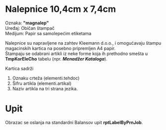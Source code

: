 # Nalepnice 10,4cm x 7,4cm #

Oznaka: **"magnalep"**  
Uređaj: Običan štampač  
Medijum: Papir sa samolepećim etiketama  

Nalepnice su napravljene na zahtev Kleemann d.o.o., i omogućavaju štampu magacinskih kartica na posebno pripremljen A4 papir.  
Štampaju se odabrani artikli iz neke forme koja ih prethodno smešta u **TmpKorEleCho** tabelu (npr. ***Menadžer Kataloga***).

Kartica sadrži

1. Oznaku crteža (elementi.tehdoc)
2. Šifru artikla (elementi.artikal)
3. Naziv artikla na tri strana jezika.

# Upit #

Obrazac se oslanja na standardni Balansov upit **rptLabelByPrnJob**.
